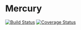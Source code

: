 # Mercury
 [![Build Status](https://travis-ci.org/eacha/mercury.svg?branch=dev)](https://travis-ci.org/eacha/mercury)
 [![Coverage Status](https://coveralls.io/repos/github/eacha/mercury/badge.svg?branch=dev)](https://coveralls.io/github/eacha/mercury?branch=dev)